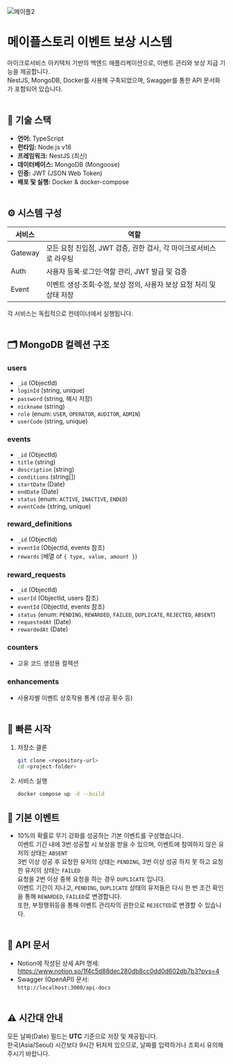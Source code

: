 ![메이플2](https://github.com/user-attachments/assets/4014d3bd-906f-4489-beef-95385bade8ee)


# 메이플스토리 이벤트 보상 시스템

마이크로서비스 아키텍처 기반의 백엔드 애플리케이션으로, 이벤트 관리와 보상 지급 기능을 제공합니다. <br/>
NestJS, MongoDB, Docker를 사용해 구축되었으며, Swagger를 통한 API 문서화가 포함되어 있습니다. <br/>
<br/>

## 🔧 기술 스택

- **언어:** TypeScript  
- **런타임:** Node.js v18  
- **프레임워크:** NestJS (최신)  
- **데이터베이스:** MongoDB (Mongoose)  
- **인증:** JWT (JSON Web Token)  
- **배포 및 실행:** Docker & docker-compose  <br/><br/>

## ⚙ 시스템 구성

| 서비스   | 역할                                                         |
| -------- | ------------------------------------------------------------ |
| Gateway  | 모든 요청 진입점, JWT 검증, 권한 검사, 각 마이크로서비스로 라우팅 |
| Auth     | 사용자 등록·로그인·역할 관리, JWT 발급 및 검증               |
| Event    | 이벤트 생성·조회·수정, 보상 정의, 사용자 보상 요청 처리 및 상태 저장 |

각 서비스는 독립적으로 컨테이너에서 실행됩니다.<br/><br/>

## 🗂️ MongoDB 컬렉션 구조

### users

- `_id` (ObjectId)  
- `loginId` (string, unique)  
- `password` (string, 해시 저장)  
- `nickname` (string)  
- `role` (enum: `USER`, `OPERATOR`, `AUDITOR`, `ADMIN`)  
- `userCode` (string, unique)  

### events

- `_id` (ObjectId)  
- `title` (string)  
- `description` (string)  
- `conditions` (string[])  
- `startDate` (Date)  
- `endDate` (Date)  
- `status` (enum: `ACTIVE`, `INACTIVE`, `ENDED`)  
- `eventCode` (string, unique)  

### reward_definitions

- `_id` (ObjectId)  
- `eventId` (ObjectId, events 참조)  
- `rewards` (배열 of `{ type, value, amount }`)  

### reward_requests

- `_id` (ObjectId)  
- `userId` (ObjectId, users 참조)  
- `eventId` (ObjectId, events 참조)  
- `status` (enum: `PENDING`, `REWARDED`, `FAILED`, `DUPLICATE`, `REJECTED`, `ABSENT`)  
- `requestedAt` (Date)  
- `rewardedAt` (Date)  

### counters

- 고유 코드 생성용 컬렉션  

### enhancements

- 사용자별 이벤트 상호작용 통계 (성공 횟수 등)  <br/><br/>

## 🚀 빠른 시작

1. 저장소 클론  
   ```bash
   git clone <repository-url>
   cd <project-folder>

2. 서비스 실행
   ```bash
   docker compose up -d --build

## 🎈 기본 이벤트 
- 10%의 확률로 무기 강화를 성공하는 기본 이벤트를 구성했습니다. <br/>
이벤트 기간 내에 3번 성공할 시 보상을 받을 수 있으며, 이벤트에 참여하지 않은 유저의 상태는 `ABSENT`<br/>
3번 이상 성공 후 요청한 유저의 상태는 `PENDING`, 3번 이상 성공 하지 못 하고 요청한 유저의 상태는 `FAILED`<br/>
요청을 2번 이상 중복 요청을 하는 경우 `DUPLICATE` 입니다.<br/>
이벤트 기간이 지나고, `PENDING`, `DUPLICATE` 상태의 유저들은 다시 한 번 조건 확인을 통해 `REWARDED`, `FAILED`로 변경합니다.<br/>
또한, 부정행위등을 통해 이벤트 관리자의 권한으로 `REJECTED`로 변경할 수 있습니다.<br/><br/>



## 📖 API 문서

- Notion에 작성된 상세 API 명세:  
  https://www.notion.so/1f4c5d88dec280db8cc0dd0d602db7b3?pvs=4  <br/>
- Swagger (OpenAPI) 문서:  
  `http://localhost:3000/api-docs` <br/><br/>

## ⚠️ 시간대 안내

모든 날짜(Date) 필드는 **UTC** 기준으로 저장 및 제공됩니다. <br/>
한국(Asia/Seoul) 시간보다 9시간 뒤처져 있으므로, 날짜를 입력하거나 조회시 유의해주시기 바랍니다.
